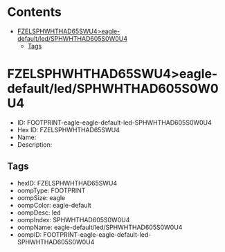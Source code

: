 



Contents
========

* [FZELSPHWHTHAD65SWU4>eagle-default/led/SPHWHTHAD605S0W0U4](#fzelsphwhthad65swu4eagle-defaultledsphwhthad605s0w0u4)
	* [Tags](#tags)

# FZELSPHWHTHAD65SWU4>eagle-default/led/SPHWHTHAD605S0W0U4

- ID: FOOTPRINT-eagle-eagle-default-led-SPHWHTHAD605S0W0U4
- Hex ID: FZELSPHWHTHAD65SWU4
- Name: 
- Description: 

## Tags

- hexID: FZELSPHWHTHAD65SWU4
- oompType: FOOTPRINT
- oompSize: eagle
- oompColor: eagle-default
- oompDesc: led
- oompIndex: SPHWHTHAD605S0W0U4
- oompName: eagle-default/led/SPHWHTHAD605S0W0U4
- oompID: FOOTPRINT-eagle-eagle-default-led-SPHWHTHAD605S0W0U4
